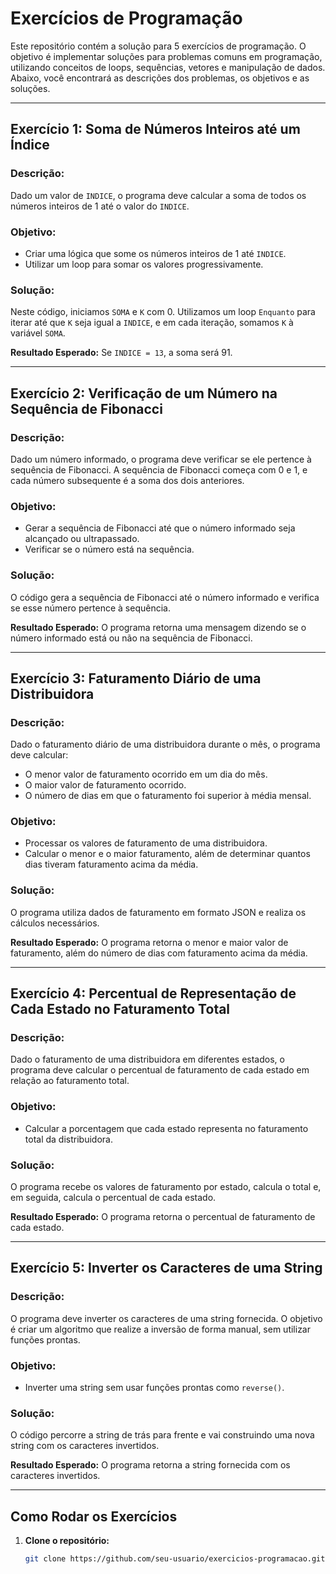 # Exercícios de Programação

Este repositório contém a solução para 5 exercícios de programação. O objetivo é implementar soluções para problemas comuns em programação, utilizando conceitos de loops, sequências, vetores e manipulação de dados. Abaixo, você encontrará as descrições dos problemas, os objetivos e as soluções.

---

## Exercício 1: Soma de Números Inteiros até um Índice

### Descrição:
Dado um valor de `INDICE`, o programa deve calcular a soma de todos os números inteiros de 1 até o valor do `INDICE`.

### Objetivo:
- Criar uma lógica que some os números inteiros de 1 até `INDICE`.
- Utilizar um loop para somar os valores progressivamente.

### Solução:
Neste código, iniciamos `SOMA` e `K` com 0. Utilizamos um loop `Enquanto` para iterar até que `K` seja igual a `INDICE`, e em cada iteração, somamos `K` à variável `SOMA`.

**Resultado Esperado:**
Se `INDICE = 13`, a soma será 91.

---

## Exercício 2: Verificação de um Número na Sequência de Fibonacci

### Descrição:
Dado um número informado, o programa deve verificar se ele pertence à sequência de Fibonacci. A sequência de Fibonacci começa com 0 e 1, e cada número subsequente é a soma dos dois anteriores.

### Objetivo:
- Gerar a sequência de Fibonacci até que o número informado seja alcançado ou ultrapassado.
- Verificar se o número está na sequência.

### Solução:
O código gera a sequência de Fibonacci até o número informado e verifica se esse número pertence à sequência.

**Resultado Esperado:**
O programa retorna uma mensagem dizendo se o número informado está ou não na sequência de Fibonacci.

---

## Exercício 3: Faturamento Diário de uma Distribuidora

### Descrição:
Dado o faturamento diário de uma distribuidora durante o mês, o programa deve calcular:
- O menor valor de faturamento ocorrido em um dia do mês.
- O maior valor de faturamento ocorrido.
- O número de dias em que o faturamento foi superior à média mensal.

### Objetivo:
- Processar os valores de faturamento de uma distribuidora.
- Calcular o menor e o maior faturamento, além de determinar quantos dias tiveram faturamento acima da média.

### Solução:
O programa utiliza dados de faturamento em formato JSON e realiza os cálculos necessários.

**Resultado Esperado:**
O programa retorna o menor e maior valor de faturamento, além do número de dias com faturamento acima da média.

---

## Exercício 4: Percentual de Representação de Cada Estado no Faturamento Total

### Descrição:
Dado o faturamento de uma distribuidora em diferentes estados, o programa deve calcular o percentual de faturamento de cada estado em relação ao faturamento total.

### Objetivo:
- Calcular a porcentagem que cada estado representa no faturamento total da distribuidora.

### Solução:
O programa recebe os valores de faturamento por estado, calcula o total e, em seguida, calcula o percentual de cada estado.

**Resultado Esperado:**
O programa retorna o percentual de faturamento de cada estado.

---

## Exercício 5: Inverter os Caracteres de uma String

### Descrição:
O programa deve inverter os caracteres de uma string fornecida. O objetivo é criar um algoritmo que realize a inversão de forma manual, sem utilizar funções prontas.

### Objetivo:
- Inverter uma string sem usar funções prontas como `reverse()`.

### Solução:
O código percorre a string de trás para frente e vai construindo uma nova string com os caracteres invertidos.

**Resultado Esperado:**
O programa retorna a string fornecida com os caracteres invertidos.

---

## Como Rodar os Exercícios

1. **Clone o repositório:**
   ```bash
   git clone https://github.com/seu-usuario/exercicios-programacao.git

